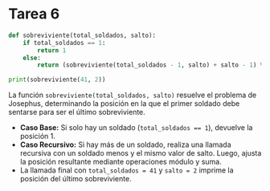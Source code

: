 # Tarea 6

```python
def sobreviviente(total_soldados, salto):
    if total_soldados == 1:
        return 1
    else:
        return (sobreviviente(total_soldados - 1, salto) + salto - 1) % total_soldados + 1

print(sobreviviente(41, 2))
```


La función `sobreviviente(total_soldados, salto)` resuelve el problema de Josephus, determinando la posición en la que el primer soldado debe sentarse para ser el último sobreviviente.

- **Caso Base:** Si solo hay un soldado (`total_soldados == 1`), devuelve la posición 1.
- **Caso Recursivo:** Si hay más de un soldado, realiza una llamada recursiva con un soldado menos y el mismo valor de salto. Luego, ajusta la posición resultante mediante operaciones módulo y suma.
- La llamada final con `total_soldados = 41` y `salto = 2` imprime la posición del último sobreviviente.
